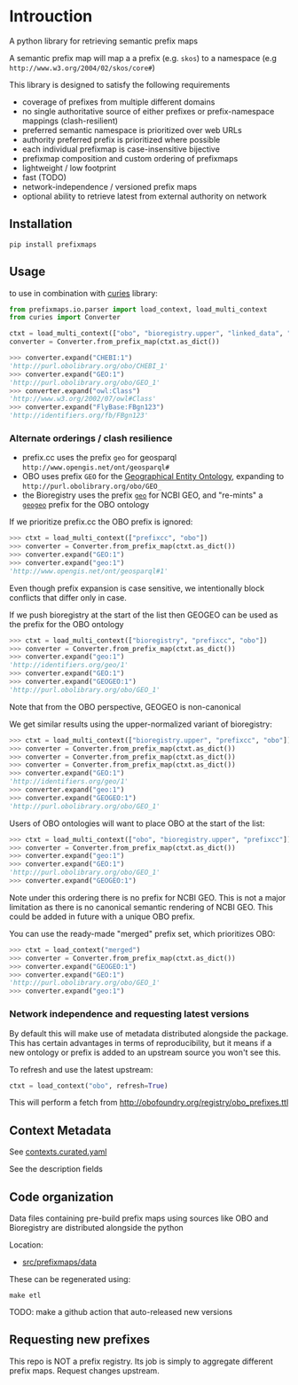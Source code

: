 # Introuction

A python library for retrieving semantic prefix maps

A semantic prefix map will map a a prefix (e.g. `skos`) to a namespace (e.g `http://www.w3.org/2004/02/skos/core#`)

This library is designed to satisfy the following requirements

- coverage of prefixes from multiple different domains
- no single authoritative source of either prefixes or prefix-namespace mappings (clash-resilient)
- preferred semantic namespace is prioritized over web URLs
- authority preferred prefix is prioritized where possible
- each individual prefixmap is case-insensitive bijective
- prefixmap composition and custom ordering of prefixmaps
- lightweight / low footprint
- fast (TODO)
- network-independence / versioned prefix maps
- optional ability to retrieve latest from external authority on network

## Installation

```
pip install prefixmaps
```

## Usage

to use in combination with [curies](https://github.com/cthoyt/curies) library:

```python
from prefixmaps.io.parser import load_context, load_multi_context
from curies import Converter

ctxt = load_multi_context(["obo", "bioregistry.upper", "linked_data", "prefixcc"])
converter = Converter.from_prefix_map(ctxt.as_dict())

>>> converter.expand("CHEBI:1")
'http://purl.obolibrary.org/obo/CHEBI_1'
>>> converter.expand("GEO:1")
'http://purl.obolibrary.org/obo/GEO_1'
>>> converter.expand("owl:Class")
'http://www.w3.org/2002/07/owl#Class'
>>> converter.expand("FlyBase:FBgn123")
'http://identifiers.org/fb/FBgn123'
```

### Alternate orderings / clash resilience

- prefix.cc uses the prefix `geo` for geosparql `http://www.opengis.net/ont/geosparql#`
- OBO uses prefix `GEO` for the [Geographical Entity Ontology](https://obofoundry.org/ontology/geo), expanding to `http://purl.obolibrary.org/obo/GEO_`
- the Bioregistry uses the prefix [`geo`](https://bioregistry.io/registry/geo) for NCBI GEO, and "re-mints" a [`geogeo`](https://bioregistry.io/registry/geogeo) prefix for the OBO ontology

If we prioritize prefix.cc the OBO prefix is ignored:

```python
>>> ctxt = load_multi_context(["prefixcc", "obo"])
>>> converter = Converter.from_prefix_map(ctxt.as_dict())
>>> converter.expand("GEO:1")
>>> converter.expand("geo:1")
'http://www.opengis.net/ont/geosparql#1'
```

Even though prefix expansion is case sensitive, we intentionally block conflicts that differ only in case.

If we push bioregistry at the start of the list then GEOGEO can be used as the prefix for the OBO ontology

```python
>>> ctxt = load_multi_context(["bioregistry", "prefixcc", "obo"])
>>> converter = Converter.from_prefix_map(ctxt.as_dict())
>>> converter.expand("geo:1")
'http://identifiers.org/geo/1'
>>> converter.expand("GEO:1")
>>> converter.expand("GEOGEO:1")
'http://purl.obolibrary.org/obo/GEO_1'
```

Note that from the OBO perspective, GEOGEO is non-canonical

We get similar results using the upper-normalized variant of bioregistry:

```python
>>> ctxt = load_multi_context(["bioregistry.upper", "prefixcc", "obo"])
>>> converter = Converter.from_prefix_map(ctxt.as_dict())
>>> converter = Converter.from_prefix_map(ctxt.as_dict())
>>> converter = Converter.from_prefix_map(ctxt.as_dict())
>>> converter.expand("GEO:1")
'http://identifiers.org/geo/1'
>>> converter.expand("geo:1")
>>> converter.expand("GEOGEO:1")
'http://purl.obolibrary.org/obo/GEO_1'
```

Users of OBO ontologies will want to place OBO at the start of the list:

```python
>>> ctxt = load_multi_context(["obo", "bioregistry.upper", "prefixcc"])
>>> converter = Converter.from_prefix_map(ctxt.as_dict())
>>> converter.expand("geo:1")
>>> converter.expand("GEO:1")
'http://purl.obolibrary.org/obo/GEO_1'
>>> converter.expand("GEOGEO:1")
```

Note under this ordering there is no prefix for NCBI GEO. This is not
a major limitation as there is no canonical semantic rendering of NCBI
GEO. This could be added in future with a unique OBO prefix.

You can use the ready-made "merged" prefix set, which prioritizes OBO:

```python
>>> ctxt = load_context("merged")
>>> converter = Converter.from_prefix_map(ctxt.as_dict())
>>> converter.expand("GEOGEO:1")
>>> converter.expand("GEO:1")
'http://purl.obolibrary.org/obo/GEO_1'
>>> converter.expand("geo:1")
```

### Network independence and requesting latest versions

By default this will make use of metadata distributed alongside the package. This has certain advantages in terms
of reproducibility, but it means if a new ontology or prefix is added to an upstream source you won't see this.

To refresh and use the latest upstream:

```python
ctxt = load_context("obo", refresh=True)
```

This will perform a fetch from http://obofoundry.org/registry/obo_prefixes.ttl

## Context Metadata

See [contexts.curated.yaml](src/prefixmaps/data/contexts.curated.yaml)

See the description fields

## Code organization

Data files containing pre-build prefix maps using sources like OBO and Bioregistry are distributed alongside the python

Location:

 * [src/prefixmaps/data](src/prefixmaps/data/)

These can be regenerated using:

```
make etl
```

TODO: make a github action that auto-released new versions

## Requesting new prefixes

This repo is NOT a prefix registry. Its job is simply to aggregate
different prefix maps. Request changes upstream.
